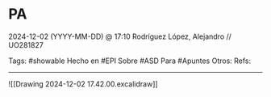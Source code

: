 # PA
2024-12-02 (YYYY-MM-DD) @ 17:10
Rodríguez López, Alejandro // UO281827

Tags:
	#showable
	Hecho en #EPI
	Sobre #ASD
	Para #Apuntes
	Otros:
	Refs:
 
<hr>

![[Drawing 2024-12-02 17.42.00.excalidraw]]

